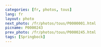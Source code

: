 ```yaml
---
categories: [fr, photos, tous]
lang: fr
layout: photo
next_photo: /fr/photos/tous/P0000001.html
picname: P0000243
prev_photo: /fr/photos/tous/P0000245.html
tags: [Springbock]
---
```

